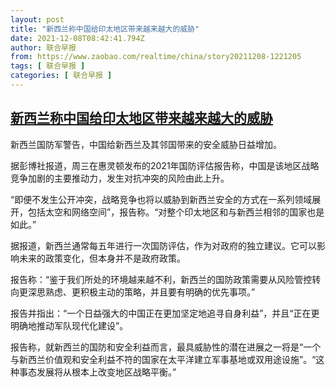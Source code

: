 ```yaml
---
layout: post
title: "新西兰称中国给印太地区带来越来越大的威胁"
date: 2021-12-08T08:42:41.794Z
author: 联合早报
from: https://www.zaobao.com/realtime/china/story20211208-1221205
tags: [ 联合早报 ]
categories: [ 联合早报 ]
---
```

<!--1638976200000-->
[新西兰称中国给印太地区带来越来越大的威胁](https://www.zaobao.com/realtime/china/story20211208-1221205)
------

<div>
<p>新西兰国防军警告，中国给新西兰及其邻国带来的安全威胁日益增加。</p><p>据彭博社报道，周三在惠灵顿发布的2021年国防评估报告称，中国是该地区战略竞争加剧的主要推动力，发生对抗冲突的风险由此上升。</p><p>“即便不发生公开冲突，战略竞争也将以威胁到新西兰安全的方式在一系列领域展开，包括太空和网络空间”，报告称。“对整个印太地区和与新西兰相邻的国家也是如此。”</p><section id="imu"><div id="dfp-ad-imu1">        </div></section><p>据报道，新西兰通常每五年进行一次国防评估，作为对政府的独立建议。它可以影响未来的政策变化，但本身并不是政府政策。</p><p>报告称：“鉴于我们所处的环境越来越不利，新西兰的国防政策需要从风险管控转向更深思熟虑、更积极主动的策略，并且要有明确的优先事项。”</p><p>报告并指出：“一个日益强大的中国正在更加坚定地追寻自身利益”，并且“正在更明确地推动军队现代化建设”。</p><div id="innity-in-post"></div><div id="dfp-ad-midarticlespecial">        </div><p>报告称，就新西兰的国防和安全利益而言，最具威胁性的潜在进展之一将是“一个与新西兰价值观和安全利益不符的国家在太平洋建立军事基地或双用途设施”。“这种事态发展将从根本上改变地区战略平衡。”</p>      <div class="cx_paywall_placeholder" id="sph_cdp_40"></div>
</div>
